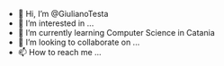 - 👋 Hi, I’m @GiulianoTesta
- 👀 I’m interested in ...
- 🌱 I’m currently learning Computer Science in Catania
- 💞️ I’m looking to collaborate on ...
- 📫 How to reach me ...

<!---
GiulianoTesta/GiulianoTesta is a ✨ special ✨ repository because its `README.md` (this file) appears on your GitHub profile.
You can click the Preview link to take a look at your changes.
--->
